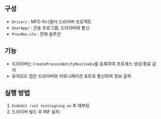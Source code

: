 ## 구성
- `Driver/` : MFD 미니필터 드라이버 프로젝트
- `UserApp/` : 콘솔 프로그램, 드라이버와 통신
- `ProcMon.sln` : 전체 솔루션

## 기능
- 드라이버는 `CreateProcessNotifyRoutineEx`를 등록하여 프로세스 생성/종료 감지
- 유저모드 앱은 드라이버와 커뮤니케이션 포트로 통신하여 정보 출력

## 실행 방법
1. `bcdedit /set testsigning on` 후 재부팅
2. 드라이버 빌드 후 INF 설치:
